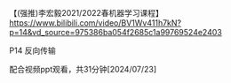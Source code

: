 【(强推)李宏毅2021/2022春机器学习课程】https://www.bilibili.com/video/BV1Wv411h7kN?p=14&vd_source=975386ba054f2685c1a99769524e2403

P14 反向传输

配合视频ppt观看，共31分钟[2024/07/23]